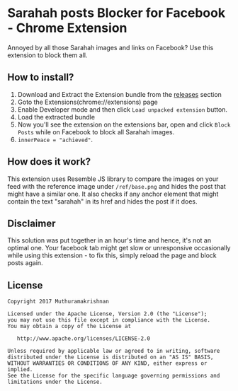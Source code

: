 # Sarahah posts Blocker for Facebook - Chrome Extension

Annoyed by all those Sarahah images and links on Facebook? Use this extension to block them all.

## How to install?
1) Download and Extract the Extension bundle from the [releases](https://github.com/siriscac/sarahah_blocker_fb/releases) section
2) Goto the Extensions(chrome://extensions) page
3) Enable Developer mode and then click `Load unpacked extension` button.
4) Load the extracted bundle
5) Now you'll see the extension on the extensions bar, open and click `Block Posts` while on Facebook to block all Sarahah images.
6) `innerPeace = "achieved"`.

## How does it work?
This extension uses Resemble JS library to compare the images on your feed with the reference image under `/ref/base.png` and hides the post that might have a similar one. It also checks if any anchor element that might contain the text "sarahah" in its href and hides the post if it does.

## Disclaimer
This solution was put together in an hour's time and hence, it's not an optimal one. Your facebook tab might get slow or unresponsive occasionally while using this extension - to fix this, simply reload the page and block posts again.

## License

    Copyright 2017 Muthuramakrishnan

    Licensed under the Apache License, Version 2.0 (the "License");
    you may not use this file except in compliance with the License.
    You may obtain a copy of the License at

       http://www.apache.org/licenses/LICENSE-2.0

    Unless required by applicable law or agreed to in writing, software
    distributed under the License is distributed on an "AS IS" BASIS,
    WITHOUT WARRANTIES OR CONDITIONS OF ANY KIND, either express or implied.
    See the License for the specific language governing permissions and
    limitations under the License.
